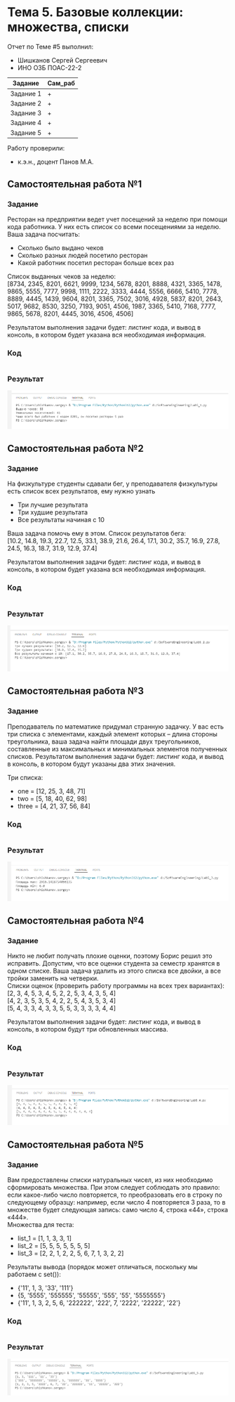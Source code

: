 # Тема 5. Базовые коллекции: множества, списки
Отчет по Теме #5 выполнил:
- Шишканов Сергей Сергеевич
- ИНО ОЗБ ПОАС-22-2

| Задание | Сам_раб |
| ------ | ------ |
| Задание 1 | + |
| Задание 2 | + |
| Задание 3 | + |
| Задание 4 | + |
| Задание 5 | + |

Работу проверили:
- к.э.н., доцент Панов М.А.

## Самостоятельная работа №1
### Задание
Ресторан на предприятии ведет учет посещений за неделю при помощи кода работника. У них есть список со всеми посещениями за неделю. Ваша задача посчитать:
* Сколько было выдано чеков
* Сколько разных людей посетило ресторан
* Какой работник посетил ресторан больше всех раз

Список выданных чеков за неделю:\
[8734, 2345, 8201, 6621, 9999, 1234, 5678, 8201, 8888, 4321, 3365,
1478, 9865, 5555, 7777, 9998, 1111, 2222, 3333, 4444, 5556, 6666,
5410, 7778, 8889, 4445, 1439, 9604, 8201, 3365, 7502, 3016, 4928,
5837, 8201, 2643, 5017, 9682, 8530, 3250, 7193, 9051, 4506, 1987,
3365, 5410, 7168, 7777, 9865, 5678, 8201, 4445, 3016, 4506, 4506]

Результатом выполнения задачи будет: листинг кода, и вывод в консоль, в котором будет указана вся необходимая информация.

### Код
```python

```

### Результат
![](https://github.com/GreyKnightGK/SoftwareEngineering/blob/Тема_5/pic/Lab5_1.png)

## Самостоятельная работа №2
### Задание
На физкультуре студенты сдавали бег, у преподавателя физкультуры есть список всех результатов, ему нужно узнать
* Три лучшие результата
* Три худшие результата
* Все результаты начиная с 10

Ваша задача помочь ему в этом. Список результатов бега:\
[10.2, 14.8, 19.3, 22.7, 12.5, 33.1, 38.9, 21.6, 26.4, 17.1, 30.2, 35.7, 16.9,
27.8, 24.5, 16.3, 18.7, 31.9, 12.9, 37.4]

Результатом выполнения задачи будет: листинг кода, и вывод в консоль, в котором будет указана вся необходимая информация.

### Код
```python

```

### Результат
![](https://github.com/GreyKnightGK/SoftwareEngineering/blob/Тема_5/pic/Lab5_2.png)

## Самостоятельная работа №3
### Задание
Преподаватель по математике придумал странную задачку. У вас есть три списка с элементами, каждый элемент которых – длина стороны треугольника,
ваша задача найти площади двух треугольников, составленные из максимальных и минимальных элементов полученных списков.
Результатом выполнения задачи будет: листинг кода, и вывод в консоль, в котором будут указаны два этих значения.

Три списка:
* one = [12, 25, 3, 48, 71]
* two = [5, 18, 40, 62, 98]
* three = [4, 21, 37, 56, 84]

### Код
```python

```

### Результат
![](https://github.com/GreyKnightGK/SoftwareEngineering/blob/Тема_5/pic/Lab5_3.png)

## Самостоятельная работа №4
### Задание
Никто не любит получать плохие оценки, поэтому Борис решил это исправить. Допустим, что все оценки студента за семестр хранятся в одном списке.
Ваша задача удалить из этого списка все двойки, а все тройки заменить на четверки.\
Списки оценок (проверить работу программы на всех трех вариантах):\
[2, 3, 4, 5, 3, 4, 5, 2, 2, 5, 3, 4, 3, 5, 4]\
[4, 2, 3, 5, 3, 5, 4, 2, 2, 5, 4, 3, 5, 3, 4]\
[5, 4, 3, 3, 4, 3, 3, 5, 5, 3, 3, 3, 3, 4, 4]

Результатом выполнения задачи будет: листинг кода, и вывод в консоль, в котором будут три обновленных массива.

### Код
```python

```

### Результат
![](https://github.com/GreyKnightGK/SoftwareEngineering/blob/Тема_5/pic/Lab5_4.png)

## Самостоятельная работа №5
### Задание
Вам предоставлены списки натуральных чисел, из них необходимо сформировать множества. При этом следует соблюдать это правило:
если какое-либо число повторяется, то преобразовать его в строку по следующему образцу: например, если число 4 повторяется 3 раза,
то в множестве будет следующая запись: само число 4, строка «44», строка «444».\
Множества для теста:
* list_1 = [1, 1, 3, 3, 1]
* list_2 = [5, 5, 5, 5, 5, 5, 5]
* list_3 = [2, 2, 1, 2, 2, 5, 6, 7, 1, 3, 2, 2]

Результаты вывода (порядок может отличаться, поскольку мы работаем с set()):
* {'11', 1, 3, '33', '111'}
* {5, '5555', '555555', '55555', '555', '55', '5555555'}
* {'11', 1, 3, 2, 5, 6, '222222', '222', 7, '2222', '22222', '22'}

### Код
```python

```

### Результат
![](https://github.com/GreyKnightGK/SoftwareEngineering/blob/Тема_5/pic/Lab5_5.png)
